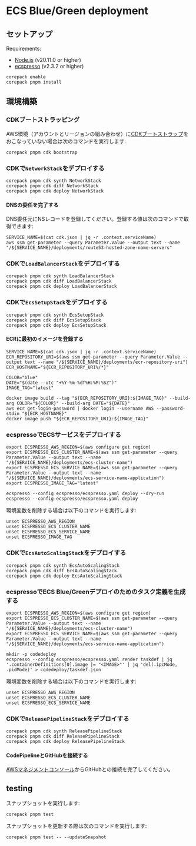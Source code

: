 # ECS Blue/Green deployment

## セットアップ

Requirements:

- [Node.js](https://nodejs.org/) (v20.11.0 or higher)
- [ecspresso](https://github.com/kayac/ecspresso) (v2.3.2 or higher)

```shell
corepack enable
corepack pnpm install
```

## 環境構築

### CDKブートストラッピング

AWS環境（アカウントとリージョンの組み合わせ）に[CDKブートストラップ](https://docs.aws.amazon.com/ja_jp/cdk/v2/guide/bootstrapping.html)をおこなっていない場合は次のコマンドを実行します:

```shell
corepack pnpm cdk bootstrap
```

### CDKで`NetworkStack`をデプロイする

```shell
corepack pnpm cdk synth NetworkStack
corepack pnpm cdk diff NetworkStack
corepack pnpm cdk deploy NetworkStack
```

#### DNSの委任を完了する

DNS委任元にNSレコードを登録してください。登録する値は次のコマンドで取得できます:

```shell
SERVICE_NAME=$(cat cdk.json | jq -r .context.serviceName)
aws ssm get-parameter --query Parameter.Value --output text --name "/${SERVICE_NAME}/deployments/route53-hosted-zone-name-servers"
```

### CDKで`LoadBalancerStack`をデプロイする

```shell
corepack pnpm cdk synth LoadBalancerStack
corepack pnpm cdk diff LoadBalancerStack
corepack pnpm cdk deploy LoadBalancerStack
```

### CDKで`EcsSetupStack`をデプロイする

```shell
corepack pnpm cdk synth EcsSetupStack
corepack pnpm cdk diff EcsSetupStack
corepack pnpm cdk deploy EcsSetupStack
```

#### ECRに最初のイメージを登録する

```shell
SERVICE_NAME=$(cat cdk.json | jq -r .context.serviceName)
ECR_REPOSITORY_URI=$(aws ssm get-parameter --query Parameter.Value --output text --name "/${SERVICE_NAME}/deployments/ecr-repository-uri")
ECR_HOSTNAME="${ECR_REPOSITORY_URI%/*}"

COLOR="blue"
DATE="$(date --utc "+%Y-%m-%dT%H:%M:%SZ")"
IMAGE_TAG="latest"

docker image build --tag "${ECR_REPOSITORY_URI}:${IMAGE_TAG}" --build-arg COLOR="${COLOR}" --build-arg DATE="${DATE}" .
aws ecr get-login-password | docker login --username AWS --password-stdin "${ECR_HOSTNAME}"
docker image push "${ECR_REPOSITORY_URI}:${IMAGE_TAG}"
```

### ecspressoでECSサービスをデプロイする

```shell
export ECSPRESSO_AWS_REGION=$(aws configure get region)
export ECSPRESSO_ECS_CLUSTER_NAME=$(aws ssm get-parameter --query Parameter.Value --output text --name "/${SERVICE_NAME}/deployments/ecs-cluster-name")
export ECSPRESSO_ECS_SERVICE_NAME=$(aws ssm get-parameter --query Parameter.Value --output text --name "/${SERVICE_NAME}/deployments/ecs-service-name-application")
export ECSPRESSO_IMAGE_TAG="latest"

ecspresso --config ecspresso/ecspresso.yaml deploy --dry-run
ecspresso --config ecspresso/ecspresso.yaml deploy
```

環境変数を削除する場合は以下のコマンドを実行します:

```shell
unset ECSPRESSO_AWS_REGION
unset ECSPRESSO_ECS_CLUSTER_NAME
unset ECSPRESSO_ECS_SERVICE_NAME
unset ECSPRESSO_IMAGE_TAG
```

### CDKで`EcsAutoScalingStack`をデプロイする

```shell
corepack pnpm cdk synth EcsAutoScalingStack
corepack pnpm cdk diff EcsAutoScalingStack
corepack pnpm cdk deploy EcsAutoScalingStack
```

### ecspressoでECS Blue/Greenデプロイのためのタスク定義を生成する

```shell
export ECSPRESSO_AWS_REGION=$(aws configure get region)
export ECSPRESSO_ECS_CLUSTER_NAME=$(aws ssm get-parameter --query Parameter.Value --output text --name "/${SERVICE_NAME}/deployments/ecs-cluster-name")
export ECSPRESSO_ECS_SERVICE_NAME=$(aws ssm get-parameter --query Parameter.Value --output text --name "/${SERVICE_NAME}/deployments/ecs-service-name-application")

mkdir -p codedeploy
ecspresso --config ecspresso/ecspresso.yaml render taskdef | jq '.containerDefinitions[0].image |= "<IMAGE>"' | jq 'del(.ipcMode, .pidMode)' > codedeploy/taskdef.json
```

環境変数を削除する場合は以下のコマンドを実行します:

```shell
unset ECSPRESSO_AWS_REGION
unset ECSPRESSO_ECS_CLUSTER_NAME
unset ECSPRESSO_ECS_SERVICE_NAME
```

### CDKで`ReleasePipelineStack`をデプロイする

```shell
corepack pnpm cdk synth ReleasePipelineStack
corepack pnpm cdk diff ReleasePipelineStack
corepack pnpm cdk deploy ReleasePipelineStack
```

#### CodePipelineとGitHubを接続する

[AWSマネジメントコンソール](https://console.aws.amazon.com/codesuite/settings/connections)からGitHubとの接続を完了してください。

## testing

スナップショットを実行します:

```shell
corepack pnpm test
```

スナップショットを更新する際は次のコマンドを実行します:

```shell
corepack pnpm test -- --updateSnapshot
```
